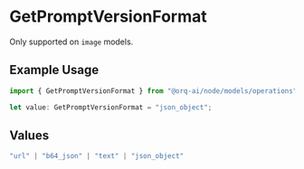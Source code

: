 # GetPromptVersionFormat

Only supported on `image` models.

## Example Usage

```typescript
import { GetPromptVersionFormat } from "@orq-ai/node/models/operations";

let value: GetPromptVersionFormat = "json_object";
```

## Values

```typescript
"url" | "b64_json" | "text" | "json_object"
```